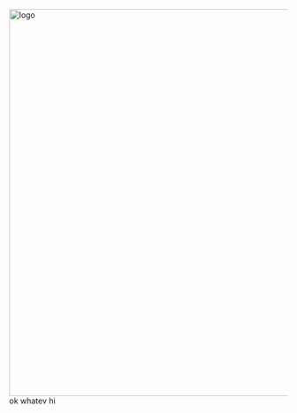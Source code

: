 <img src="https://cdn.discordapp.com/attachments/1169626689601540206/1383341330217959565/Untitled182_20250614150140.png?ex=684e7082&is=684d1f02&hm=bf3d997544cc89d9ae84e9c8e6a3a3ab4681324838d192c54203686a77a217f3&" alt="logo"  width="700" height="auto" />
 ok whatev hi
